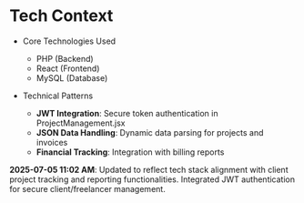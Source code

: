 # Tech Context

- Core Technologies Used
    - PHP (Backend)
    - React (Frontend)
    - MySQL (Database)

- Technical Patterns
    - **JWT Integration**: Secure token authentication in ProjectManagement.jsx
    - **JSON Data Handling**: Dynamic data parsing for projects and invoices
    - **Financial Tracking**: Integration with billing reports

**2025-07-05 11:02 AM**: Updated to reflect tech stack alignment with client project tracking and reporting functionalities. Integrated JWT authentication for secure client/freelancer management.
